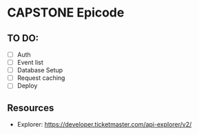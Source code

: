 # CAPSTONE Epicode

## TO DO:

- [ ] Auth
- [ ] Event list
- [ ] Database Setup
- [ ] Request caching
- [ ] Deploy

## Resources

- Explorer: https://developer.ticketmaster.com/api-explorer/v2/
